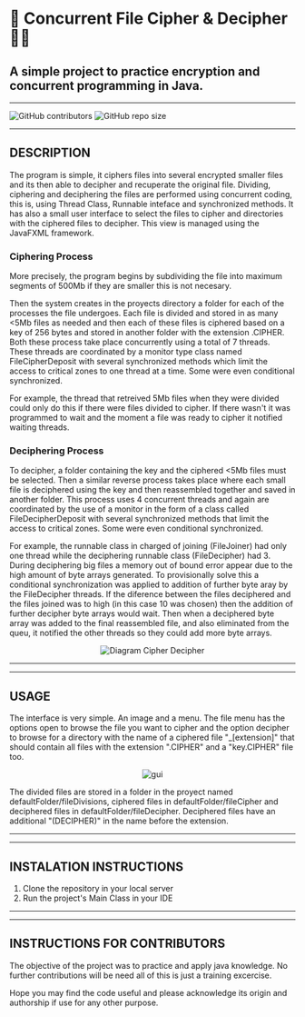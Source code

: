 # 🔐 __Concurrent File Cipher & Decipher__ 👨‍💻
## A simple project to practice encryption and concurrent programming in Java.

___

![GitHub contributors](https://img.shields.io/github/contributors/DRBondyaleJuez/FilecipherDecipher)
![GitHub repo size](https://img.shields.io/github/repo-size/DRBondyaleJuez/FileCipherDecipher)
___

## __DESCRIPTION__

The program is simple, it ciphers files into several encrypted smaller files and its then able to decipher and recuperate the original file. Dividing, ciphering and deciphering the files are performed using concurrent coding, this is, using Thread Class, Runnable inteface and synchronized methods. It has also a small user interface to select the files to cipher and directories with the ciphered files to decipher. This view is managed using the JavaFXML framework.

### __Ciphering Process__

More precisely, the program begins by subdividing the file into maximum segments of 500Mb if they are smaller this is not necesary.

Then the system creates in the proyects directory a folder for each of the processes the file undergoes. Each file is divided and stored in as many <5Mb files as needed and then each of these files is ciphered based on a key of 256 bytes and stored in another folder with the extension .CIPHER. Both these process take place concurrently using a total of 7 threads. These threads are coordinated by a monitor type class named FileCipherDeposit with several synchronized methods which limit the access to critical zones to one thread at a time. Some were even conditional synchronized.

For example, the thread that retreived 5Mb files when they were divided could only do this if there were files divided to cipher. If there wasn't it was programmed to wait and the moment a file was ready to cipher it notified waiting threads.

### __Deciphering Process__

To decipher, a folder containing the key and the ciphered <5Mb files must be selected. Then a similar reverse process takes place where each small file is deciphered using the key and then reassembled together and saved in another folder. This process uses 4 concurrent threads and again are coordinated by the use of a monitor in the form of a class called FileDecipherDeposit with several synchronized methods that limit the access to critical zones. Some were even conditional synchronized.

For example, the runnable class in charged of joining (FileJoiner) had only one thread while the deciphering runnable class (FileDecipher) had 3. During deciphering big files a memory out of bound error appear due to the high amount of byte arrays generated. To provisionally solve this a conditional synchronization was applied to addition of further byte aray by the FileDecipher threads. If the diference between the files deciphered and the files joined was to high (in this case 10 was chosen) then the addition of further decipher byte arrays would wait. Then when a deciphered byte array was added  to the final reassembled file, and also eliminated from the queu, it notified the other threads so they could add more byte arrays.



<div style="text-align: center;">

![Diagram Cipher Decipher](https://user-images.githubusercontent.com/98281752/223583292-cebd6340-4c8b-498e-a832-177a9eb07a6d.png)

</div>

___
___

## __USAGE__
The interface is very simple. An image and a menu. The file menu has the options open to browse the file you want to cipher and the option decipher to browse for a directory with the name of a ciphered file "_[extension]" that should contain all files with the extension ".CIPHER" and a "key.CIPHER" file too. 

<div style="text-align: center;">

![gui](https://user-images.githubusercontent.com/98281752/223583430-267199b6-1011-4cdf-b9e1-b469f38fca7d.png)

</div>

The divided files are stored in a folder in the proyect named defaultFolder/fileDivisions, ciphered files in defaultFolder/fileCipher and deciphered files in defaultFolder/fileDecipher. Deciphered files have an additional "(DECIPHER)" in the name before the extension.



___
___

## __INSTALATION INSTRUCTIONS__
<!-- OL -->
1. Clone the repository in your local server
2. Run the project's Main Class in your IDE
___
___
## __INSTRUCTIONS FOR CONTRIBUTORS__
The objective of the project was to practice and apply java knowledge. No further contributions will be need all of this is just a training excercise.  

Hope you may find the code useful and please acknowledge its origin and authorship if use for any other purpose.






